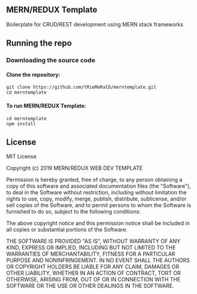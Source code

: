 ## MERN/REDUX Template

Boilerplate for CRUD/REST development using MERN stack frameworks

## Running the repo

### Downloading the source code

#### Clone the repository:

```
git clone https://github.com/tRieMeRalD/merntemplate.git
cd merntemplate
```

#### To run MERN/REDUX Template:

```
cd merntemplate
npm install
```

## License

MIT License

Copyright (c) 2019 MERN/REDUX WEB DEV TEMPLATE

Permission is hereby granted, free of charge, to any person obtaining a copy
of this software and associated documentation files (the "Software"), to deal
in the Software without restriction, including without limitation the rights
to use, copy, modify, merge, publish, distribute, sublicense, and/or sell
copies of the Software, and to permit persons to whom the Software is
furnished to do so, subject to the following conditions:

The above copyright notice and this permission notice shall be included in all
copies or substantial portions of the Software.

THE SOFTWARE IS PROVIDED "AS IS", WITHOUT WARRANTY OF ANY KIND, EXPRESS OR
IMPLIED, INCLUDING BUT NOT LIMITED TO THE WARRANTIES OF MERCHANTABILITY,
FITNESS FOR A PARTICULAR PURPOSE AND NONINFRINGEMENT. IN NO EVENT SHALL THE
AUTHORS OR COPYRIGHT HOLDERS BE LIABLE FOR ANY CLAIM, DAMAGES OR OTHER
LIABILITY, WHETHER IN AN ACTION OF CONTRACT, TORT OR OTHERWISE, ARISING FROM,
OUT OF OR IN CONNECTION WITH THE SOFTWARE OR THE USE OR OTHER DEALINGS IN THE
SOFTWARE.
